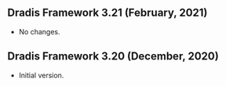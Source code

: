 ## Dradis Framework 3.21 (February, 2021) ##

*  No changes.

## Dradis Framework 3.20 (December, 2020) ##

*  Initial version.
